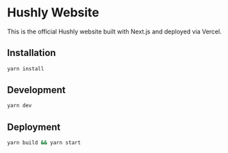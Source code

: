 # Hushly Website
This is the official Hushly website built with Next.js and deployed via Vercel.

## Installation
```sh
yarn install
```

## Development
```sh
yarn dev
```

## Deployment
```sh
yarn build && yarn start
```